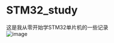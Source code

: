 # STM32_study
这是我从零开始学STM32单片机的一些记录  
  ![image](https://github.com/user-attachments/assets/aa1e3681-ef35-4871-8031-118ccb36f0fe)

